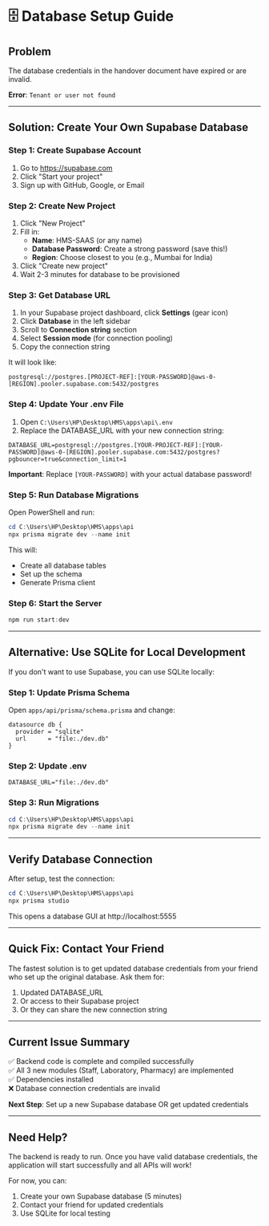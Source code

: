 # 🗄️ Database Setup Guide

## Problem
The database credentials in the handover document have expired or are invalid.

**Error**: `Tenant or user not found`

---

## Solution: Create Your Own Supabase Database

### Step 1: Create Supabase Account

1. Go to https://supabase.com
2. Click "Start your project"
3. Sign up with GitHub, Google, or Email

### Step 2: Create New Project

1. Click "New Project"
2. Fill in:
   - **Name**: HMS-SAAS (or any name)
   - **Database Password**: Create a strong password (save this!)
   - **Region**: Choose closest to you (e.g., Mumbai for India)
3. Click "Create new project"
4. Wait 2-3 minutes for database to be provisioned

### Step 3: Get Database URL

1. In your Supabase project dashboard, click **Settings** (gear icon)
2. Click **Database** in the left sidebar
3. Scroll to **Connection string** section
4. Select **Session mode** (for connection pooling)
5. Copy the connection string

It will look like:
```
postgresql://postgres.[PROJECT-REF]:[YOUR-PASSWORD]@aws-0-[REGION].pooler.supabase.com:5432/postgres
```

### Step 4: Update Your .env File

1. Open `C:\Users\HP\Desktop\HMS\apps\api\.env`
2. Replace the DATABASE_URL with your new connection string:

```env
DATABASE_URL=postgresql://postgres.[YOUR-PROJECT-REF]:[YOUR-PASSWORD]@aws-0-[REGION].pooler.supabase.com:5432/postgres?pgbouncer=true&connection_limit=1
```

**Important**: Replace `[YOUR-PASSWORD]` with your actual database password!

### Step 5: Run Database Migrations

Open PowerShell and run:

```powershell
cd C:\Users\HP\Desktop\HMS\apps\api
npx prisma migrate dev --name init
```

This will:
- Create all database tables
- Set up the schema
- Generate Prisma client

### Step 6: Start the Server

```powershell
npm run start:dev
```

---

## Alternative: Use SQLite for Local Development

If you don't want to use Supabase, you can use SQLite locally:

### Step 1: Update Prisma Schema

Open `apps/api/prisma/schema.prisma` and change:

```prisma
datasource db {
  provider = "sqlite"
  url      = "file:./dev.db"
}
```

### Step 2: Update .env

```env
DATABASE_URL="file:./dev.db"
```

### Step 3: Run Migrations

```powershell
cd C:\Users\HP\Desktop\HMS\apps\api
npx prisma migrate dev --name init
```

---

## Verify Database Connection

After setup, test the connection:

```powershell
cd C:\Users\HP\Desktop\HMS\apps\api
npx prisma studio
```

This opens a database GUI at http://localhost:5555

---

## Quick Fix: Contact Your Friend

The fastest solution is to get updated database credentials from your friend who set up the original database. Ask them for:

1. Updated DATABASE_URL
2. Or access to their Supabase project
3. Or they can share the new connection string

---

## Current Issue Summary

✅ Backend code is complete and compiled successfully  
✅ All 3 new modules (Staff, Laboratory, Pharmacy) are implemented  
✅ Dependencies installed  
❌ Database connection credentials are invalid  

**Next Step**: Set up a new Supabase database OR get updated credentials

---

## Need Help?

The backend is ready to run. Once you have valid database credentials, the application will start successfully and all APIs will work!

For now, you can:
1. Create your own Supabase database (5 minutes)
2. Contact your friend for updated credentials
3. Use SQLite for local testing
